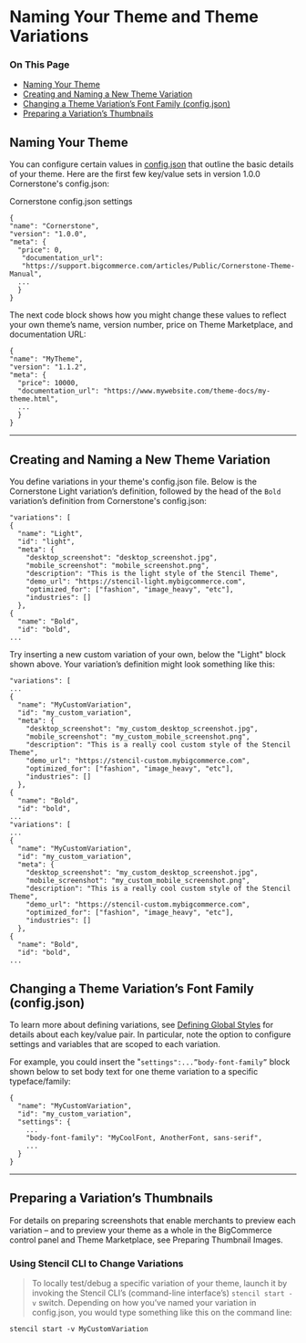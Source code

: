 <h1>Naming Your Theme and Theme Variations</h1>

<div class="otp" id="no-index">
	<h3> On This Page </h3>
	<ul>
  	<li><a href="#naming_naming">Naming Your Theme</a></li>
  	<li><a href="#naming_creating">Creating and Naming a New Theme Variation</a></li>
  	<li><a href="#naming_changing">Changing a Theme Variation’s Font Family (config.json)</a></li>
  	<li><a href="#naming_preparing">Preparing a Variation’s Thumbnails</a></li>
	</ul>
</div>

<a href='#naming_naming' aria-hidden='true' class='block-anchor'  id='naming_naming'><i aria-hidden='true' class='linkify icon'></i></a>

## Naming Your Theme

You can configure certain values in [config.json](https://github.com/bigcommerce/cornerstone/blob/master/config.json) that outline the basic details of your theme. Here are the first few key/value sets in version 1.0.0 Cornerstone's config.json:

<div class="HubBlock-header">
    <div class="HubBlock-header-title flex items-center">
        <div class="HubBlock-header-name">Cornerstone config.json settings</div>
    </div><div class="HubBlock-header-subtitle"></div>
</div>

<!--
title: "Cornerstone config.json settings"
subtitle: ""
lineNumbers: true
-->

```
{
"name": "Cornerstone",
"version": "1.0.0",
"meta": {
  "price": 0,
   "documentation_url": 		
   "https://support.bigcommerce.com/articles/Public/Cornerstone-Theme-Manual",
  ...
  }
}
```

The next code block shows how you might change these values to reflect your own theme’s name, version number, price on Theme Marketplace, and documentation URL:

<div class="HubBlock-header">
    <div class="HubBlock-header-title flex items-center">
        <div class="HubBlock-header-name"></div>
    </div><div class="HubBlock-header-subtitle"></div>
</div>

<!--
title: ""
subtitle: ""
lineNumbers: true
-->

```
{
"name": "MyTheme",
"version": "1.1.2",
"meta": {
  "price": 10000,
  "documentation_url": "https://www.mywebsite.com/theme-docs/my-theme.html",
  ...
  }
}
```

---

## Creating and Naming a New Theme Variation

You define variations in your theme's <Span class="fn">config.json</span> file. Below is the Cornerstone Light variation’s definition, followed by the head of the `Bold` variation’s definition from Cornerstone's <span class="fn">config.json</span>:

<div class="HubBlock-header">
    <div class="HubBlock-header-title flex items-center">
        <div class="HubBlock-header-name"></div>
    </div><div class="HubBlock-header-subtitle"></div>
</div>

<!--
title: ""
subtitle: ""
lineNumbers: true
-->

```
"variations": [
{
  "name": "Light",
  "id": "light",
  "meta": {
    "desktop_screenshot": "desktop_screenshot.jpg",
    "mobile_screenshot": "mobile_screenshot.png",
    "description": "This is the light style of the Stencil Theme",
    "demo_url": "https://stencil-light.mybigcommerce.com",
    "optimized_for": ["fashion", "image_heavy", "etc"],
    "industries": []
  },
{
  "name": "Bold",
  "id": "bold",
...
```

Try inserting a new custom variation of your own, below the "Light" block shown above. Your variation’s definition might look something like this:

<div class="HubBlock-header">
    <div class="HubBlock-header-title flex items-center">
        <div class="HubBlock-header-name"></div>
    </div><div class="HubBlock-header-subtitle"></div>
</div>

<!--
title: ""
subtitle: ""
lineNumbers: true
-->

```
"variations": [
...
{
  "name": "MyCustomVariation",
  "id": "my_custom_variation",
  "meta": {
    "desktop_screenshot": "my_custom_desktop_screenshot.jpg",
    "mobile_screenshot": "my_custom_mobile_screenshot.png",
    "description": "This is a really cool custom style of the Stencil Theme",
    "demo_url": "https://stencil-custom.mybigcommerce.com",
    "optimized_for": ["fashion", "image_heavy", "etc"],
    "industries": []
  },
{
  "name": "Bold",
  "id": "bold",
...
"variations": [
...
{
  "name": "MyCustomVariation",
  "id": "my_custom_variation",
  "meta": {
    "desktop_screenshot": "my_custom_desktop_screenshot.jpg",
    "mobile_screenshot": "my_custom_mobile_screenshot.png",
    "description": "This is a really cool custom style of the Stencil Theme",
    "demo_url": "https://stencil-custom.mybigcommerce.com",
    "optimized_for": ["fashion", "image_heavy", "etc"],
    "industries": []
  },
{
  "name": "Bold",
  "id": "bold",
...
```

## Changing a Theme Variation’s Font Family (config.json)

To learn more about defining variations, see [Defining Global Styles](/defining-global-styles#defining_keys-and-example) for details about each key/value pair. In particular, note the option to configure settings and variables that are scoped to each variation.

For example, you could insert the "`settings":...”body-font-family”` block shown below to set body text for one theme variation to a specific typeface/family:



<div class="HubBlock-header">
    <div class="HubBlock-header-title flex items-center">
        <div class="HubBlock-header-name"></div>
    </div><div class="HubBlock-header-subtitle"></div>
</div>

<!--
title: ""
subtitle: ""
lineNumbers: true
-->

```
{
  "name": "MyCustomVariation",
  "id": "my_custom_variation",
  "settings": {
    ...
    "body-font-family": "MyCoolFont, AnotherFont, sans-serif",
    ...
  }
}
```

---

## Preparing a Variation’s Thumbnails

For details on preparing screenshots that enable merchants to preview each variation – and to preview your theme as a whole in the BigCommerce control panel and Theme Marketplace, see Preparing Thumbnail Images.

<div class="HubBlock--callout">
<div class="CalloutBlock--">
<div class="HubBlock-content">

<!-- theme:  -->

### Using Stencil CLI to Change Variations
> To locally test/debug a specific variation of your theme, launch it by invoking the Stencil CLI’s (command-line interface’s) `stencil start -v` switch. Depending on how you’ve named your variation in <span class="fn">config.json, you would type something like this on the command line:

`stencil start -v MyCustomVariation`

</div>
</div>
</div>
